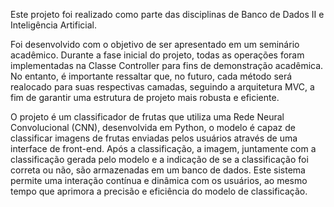 Este projeto foi realizado como parte das disciplinas de Banco de Dados II e Inteligência Artificial. 

Foi desenvolvido com o objetivo de ser apresentado em um seminário acadêmico. Durante a fase inicial do projeto, todas as operações foram implementadas na Classe Controller para fins de demonstração acadêmica. No entanto, é importante ressaltar que, no futuro, cada método será realocado para suas respectivas camadas, seguindo a arquitetura MVC, a fim de garantir uma estrutura de projeto mais robusta e eficiente.

O projeto é um classificador de frutas que utiliza uma Rede Neural Convolucional (CNN), desenvolvida em Python, o modelo é capaz de classificar imagens de frutas enviadas pelos usuários através de uma interface de front-end. Após a classificação, a imagem, juntamente com a classificação gerada pelo modelo e a indicação de se a classificação foi correta ou não, são armazenadas em um banco de dados. Este sistema permite uma interação contínua e dinâmica com os usuários, ao mesmo tempo que aprimora a precisão e eficiência do modelo de classificação.
